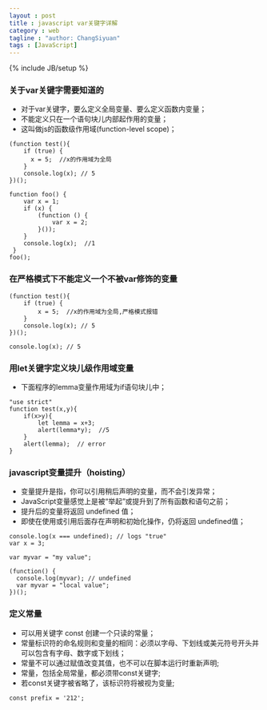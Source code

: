 ```yaml
---
layout : post
title : javascript var关键字详解
category : web
tagline : "author: ChangSiyuan"
tags : [JavaScript]
---
```

{% include JB/setup %}

### 关于var关键字需要知道的
- 对于var关键字，要么定义全局变量、要么定义函数内变量；
- 不能定义只在一个语句块儿内部起作用的变量；
- 这叫做js的函数级作用域(function-level scope)；

```
(function test(){
    if (true) {
      x = 5;  //x的作用域为全局
    }
    console.log(x); // 5
})();
```

```
function foo() { 
 	var x = 1; 
 	if (x) { 
 		(function () { 
 			var x = 2; 
 		}()); 
 	} 
 	console.log(x);  //1
 } 
foo();
```

### 在严格模式下不能定义一个不被var修饰的变量

```
(function test(){
 	if (true) {
 		x = 5;  //x的作用域为全局,严格模式报错
 	}
    console.log(x); // 5
})();

console.log(x); // 5
```

### 用let关键字定义块儿级作用域变量
- 下面程序的lemma变量作用域为if语句块儿中；

```
"use strict"
function test(x,y){
 	if(x>y){
 		let lemma = x+3;
 		alert(lemma*y);  //5
 	}
 	alert(lemma);  // error
}
```

### javascript变量提升（hoisting）
- 变量提升是指，你可以引用稍后声明的变量，而不会引发异常；
- JavaScript变量感觉上是被“举起”或提升到了所有函数和语句之前；
- 提升后的变量将返回 undefined 值；
- 即使在使用或引用后面存在声明和初始化操作，仍将返回 undefined值；

```
console.log(x === undefined); // logs "true"
var x = 3;
```

```
var myvar = "my value";

(function() {
  console.log(myvar); // undefined
  var myvar = "local value";
})();
```

### 定义常量
- 可以用关键字 const 创建一个只读的常量；
- 常量标识符的命名规则和变量的相同：必须以字母、下划线或美元符号开头并可以包含有字母、数字或下划线；
- 常量不可以通过赋值改变其值，也不可以在脚本运行时重新声明;
- 常量，包括全局常量，都必须带const关键字;
- 若const关键字被省略了，该标识符将被视为变量;

```
const prefix = '212';
```

